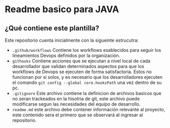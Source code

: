 # Readme basico para JAVA

## ¿Qué contiene este plantilla?
Este repositorio cuenta inicialmente con la sigueinte estrucutra:

- `.github/workflows` Contiene los workflows esablecidos para seguir los lineamientos Devops definidos por la organización.
- `githooks` Contiene acciones que se ejecutan a nivel local de cada desarrollador que validan determinados aspectos para que los workflows de Devops se ejecuten de forma satisfactoria. Estos no funcionan por si solos, y es necesario que los desarrolladores ejecuten el comando `git config --global core.hooksPath` una vez dentro de su pc.
- `.gitignore` Este archivo contiene la definicion de archivos basicos que no seran trackeados en la hisotria de git, este archivo puede modificarse segun las necesidades del equipo de desarrollo.
- `readme.md` este archivo debe contener información relevante al proyecto, este contenido sera el primero que se observará al ingresar al repositorio.
